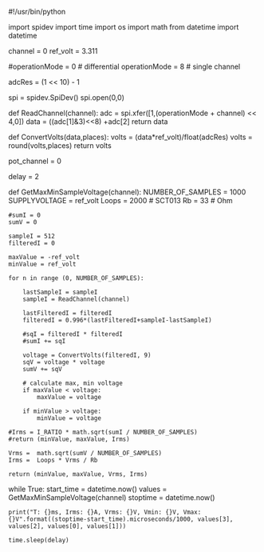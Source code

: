 #!/usr/bin/python

import spidev
import time
import os
import math
from datetime import datetime 

channel = 0
ref_volt = 3.311

#operationMode = 0    # differential
operationMode = 8    # single channel

adcRes = (1 << 10) - 1


spi = spidev.SpiDev()
spi.open(0,0)

def ReadChannel(channel):
    adc = spi.xfer([1,(operationMode + channel) << 4,0])
    data = ((adc[1]&3)<<8) +adc[2]
    return data

def ConvertVolts(data,places):
    volts = (data*ref_volt)/float(adcRes)
    volts = round(volts,places)
    return volts

pot_channel = 0

delay = 2

def GetMaxMinSampleVoltage(channel):
    NUMBER_OF_SAMPLES = 1000
    SUPPLYVOLTAGE = ref_volt
    Loops = 2000   # SCT013
    Rb = 33        # Ohm

    #sumI = 0
    sumV = 0

    sampleI = 512
    filteredI = 0

    maxValue = -ref_volt
    minValue = ref_volt

    for n in range (0, NUMBER_OF_SAMPLES):
       
        lastSampleI = sampleI
        sampleI = ReadChannel(channel)

        lastFilteredI = filteredI
        filteredI = 0.996*(lastFilteredI+sampleI-lastSampleI)

        #sqI = filteredI * filteredI
        #sumI += sqI

        voltage = ConvertVolts(filteredI, 9)
        sqV = voltage * voltage
        sumV += sqV

        # calculate max, min voltage
        if maxValue < voltage:
            maxValue = voltage

        if minValue > voltage:
            minValue = voltage

    #Irms = I_RATIO * math.sqrt(sumI / NUMBER_OF_SAMPLES)
    #return (minValue, maxValue, Irms)

    Vrms =  math.sqrt(sumV / NUMBER_OF_SAMPLES)
    Irms =  Loops * Vrms / Rb

    return (minValue, maxValue, Vrms, Irms)


while True:
    start_time = datetime.now()
    values = GetMaxMinSampleVoltage(channel)
    stoptime = datetime.now()

    print("T: {}ms, Irms: {}A, Vrms: {}V, Vmin: {}V, Vmax: {}V".format((stoptime-start_time).microseconds/1000, values[3], values[2], values[0], values[1]))

    time.sleep(delay)

